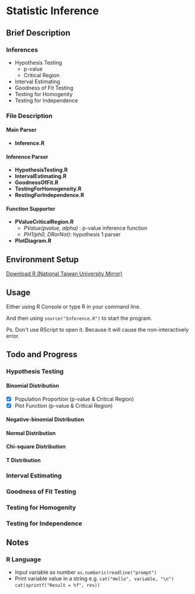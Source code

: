 # Statistic Inference

## Brief Description
### Inferences
* Hypothesis Testing
	* p-value
	* Critical Region
* Interval Estimating
* Goodness of Fit Testing
* Testing for Homogenity
* Testing for Independence

### File Description

#### Main Parser
* **Inference.R**

#### Inference Parser
* **HypothesisTesting.R**
* **IntervalEstimating.R**
* **GoodnessOfFit.R**
* **TestingForHomogeneity.R**
* **RestingForIndependence.R**

#### Function Supporter
* **PValueCriticalRegion.R**
	* *PValue(pvalue, alpha)* : p-value inference function
	* *PH1(ph0, DRorNot)*: hypothesis 1 parser
* **PlotDiagram.R**

## Environment Setup
[Download R (National Taiwan University Mirror)](http://cran.csie.ntu.edu.tw)

## Usage
Either using R Console or type R in your command line.

And then using `source("Inference.R")` to start the program.

Ps. Don't use RScript to open it. Because it will cause the non-interactively error.


## Todo and Progress
### Hypothesis Testing
#### Binomial Distribution
- [X] Population Proportion (p-value & Critical Region)
- [X] Plot Function (p-value & Critical Region)

#### Negative-binomial Distribution
#### Normal Distribution
#### Chi-square Distribution
#### T Distribution

### Interval Estimating

### Goodness of Fit Testing
### Testing for Homogenity
### Testing for Independence


## Notes
### R Language
* Input variable as number `as.numberic(readline("prompt")`
* Print variable value in a string e.g. `cat("Hello", variable, "\n")` `cat(sprintf("Result = %f", res))`
